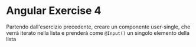 # Angular Exercise 4

Partendo dall'esercizio precedente, creare un componente user-single, che verrà iterato nella lista e prenderà come `@Input()` un singolo elemento della lista